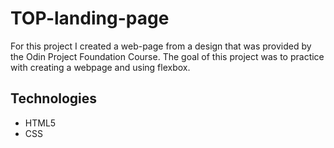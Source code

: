 # TOP-landing-page
For this project I created a web-page from a design that was provided by the Odin Project Foundation Course. The goal of this project was to practice with creating a webpage and using flexbox.

## Technologies
- HTML5
- CSS
